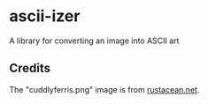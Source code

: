 # ascii-izer
A library for converting an image into ASCII art

## Credits
The "cuddlyferris.png" image is from [rustacean.net](https://rustacean.net/).

